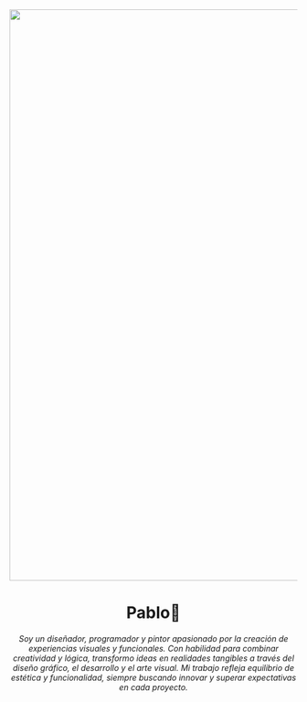 <div id="header" style="text-align: center;">
        <img src="https://www.lrcingenieria.com/wp-content/uploads/2024/06/final-3.gif" width="1000" />
        <h1 align="center">Pablo👋</h1>
    </div>
    <h6 align="center">
  Soy un diseñador, programador y pintor apasionado por la creación de
  experiencias visuales y funcionales. Con habilidad para combinar
  creatividad y lógica, transformo ideas en realidades tangibles a través del
  diseño gráfico, el desarrollo y el arte visual. Mi trabajo refleja
  equilibrio de estética y funcionalidad, siempre buscando innovar y
  superar expectativas en cada proyecto.
</h6>

  




<!--
**pabloriveracorrea/pabloriveracorrea** is a ✨ _special_ ✨ repository because its `README.md` (this file) appears on your GitHub profile.

Here are some ideas to get you started:

- 🔭 I’m currently working on ...
- 🌱 I’m currently learning ...
- 👯 I’m looking to collaborate on ...
- 🤔 I’m looking for help with ...
- 💬 Ask me about ...
- 📫 How to reach me: ...
- 😄 Pronouns: ...
- ⚡ Fun fact: ...
-->


